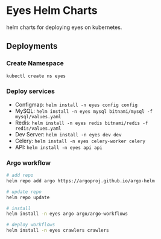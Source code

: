 # Eyes Helm Charts

helm charts for deploying eyes on kubernetes.

## Deployments

### Create Namespace

```bash
kubectl create ns eyes
```

### Deploy services

- Configmap: `helm install -n eyes config config`
- MySQL: `helm install -n eyes mysql bitnami/mysql -f mysql/values.yaml`
- Redis: `helm install -n eyes redis bitnami/redis -f redis/values.yaml`
- Dev Server: `helm install -n eyes dev dev`
- Celery: `helm install -n eyes celery-worker celery`
- API: `helm install -n eyes api api`

### Argo workflow

```bash
# add repo
helm repo add argo https://argoproj.github.io/argo-helm

# update repo
helm repo update

# install
helm install -n eyes argo argo/argo-workflows

# deploy workflows
helm install -n eyes crawlers crawlers
```
